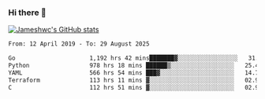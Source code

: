 ### Hi there 👋

[![Jameshwc's GitHub stats](https://github-readme-stats.vercel.app/api?username=jameshwc)](https://github.com/anuraghazra/github-readme-stats)

<!--START_SECTION:waka-->

```txt
From: 12 April 2019 - To: 29 August 2025

Go                     1,192 hrs 42 mins███████▓░░░░░░░░░░░░░░░░░   31.04 %
Python                 978 hrs 18 mins ██████▒░░░░░░░░░░░░░░░░░░   25.46 %
YAML                   566 hrs 54 mins ███▓░░░░░░░░░░░░░░░░░░░░░   14.75 %
Terraform              113 hrs 11 mins ▓░░░░░░░░░░░░░░░░░░░░░░░░   02.95 %
C                      112 hrs 51 mins ▓░░░░░░░░░░░░░░░░░░░░░░░░   02.94 %
```

<!--END_SECTION:waka-->